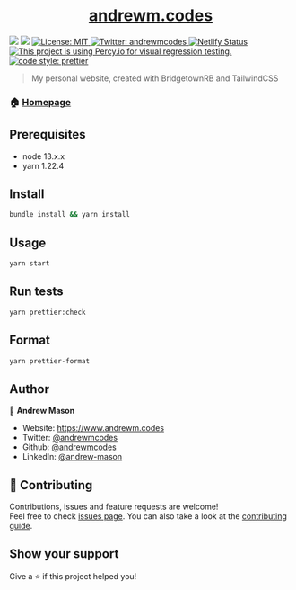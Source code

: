 <h1 align="center">
  <a href="https://twitter.com/andrewmcodes" target="_blank">andrewm.codes</a>
</h1>
<p>
  <img src="https://img.shields.io/badge/node-13.x.x-blue.svg" />
  <img src="https://img.shields.io/badge/yarn-1.22.4-blue.svg" />
  <a href="#" target="_blank">
    <img alt="License: MIT" src="https://img.shields.io/badge/License-MIT-yellow.svg" />
  </a>
  <a href="https://twitter.com/andrewmcodes" target="_blank">
    <img alt="Twitter: andrewmcodes" src="https://img.shields.io/twitter/follow/andrewmcodes.svg?style=social" />
  </a>
  <a href="https://app.netlify.com/sites/andrewmcodes/deploys" target="_blank">
    <img alt="Netlify Status" src="https://api.netlify.com/api/v1/badges/727cd555-ae5a-495f-b619-5a1db18bcff9/deploy-status" />
  </a>
  <a href="https://percy.io/Andrew-Mason/andrewmcodes" target="_blank">
    <img alt="This project is using Percy.io for visual regression testing." src="https://percy.io/static/images/percy-badge.svg" />
  </a>
  <a href="https://github.com/prettier/prettier" target="_blank">
    <img alt="code style: prettier" src="https://img.shields.io/badge/code_style-prettier-ff69b4.svg?style=flat" />
  </a>
</p>


> My personal website, created with BridgetownRB and TailwindCSS

### 🏠 [Homepage](https://andrewm.codes)

## Prerequisites

- node 13.x.x
- yarn 1.22.4

## Install

```sh
bundle install && yarn install
```

## Usage

```sh
yarn start
```

## Run tests

```sh
yarn prettier:check
```

## Format

```sh
yarn prettier-format
```

## Author

👤 **Andrew Mason**

* Website: https://www.andrewm.codes
* Twitter: [@andrewmcodes](https://twitter.com/andrewmcodes)
* Github: [@andrewmcodes](https://github.com/andrewmcodes)
* LinkedIn: [@andrew-mason](https://linkedin.com/in/andrew-mason)

## 🤝 Contributing

Contributions, issues and feature requests are welcome!<br />Feel free to check [issues page](https://github.com/andrewmcodes/personal-website/issues). You can also take a look at the [contributing guide](git@github.com:andrewmcodes/personal-website/blob/production/CONTRIBUTING.md).

## Show your support

Give a ⭐️ if this project helped you!
